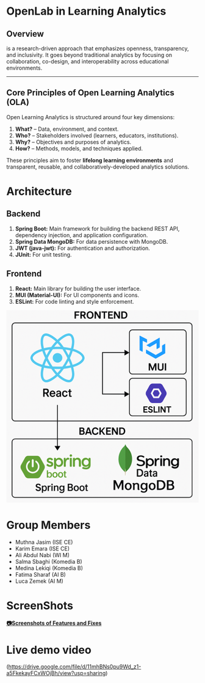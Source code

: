 # OpenLab in Learning Analytics

## Overview

is a research-driven approach that emphasizes openness, transparency, and inclusivity. It goes beyond traditional analytics by focusing on collaboration, co-design, and interoperability across educational environments.

---

## Core Principles of Open Learning Analytics (OLA)

Open Learning Analytics is structured around four key dimensions:

1. **What?** – Data, environment, and context.
2. **Who?** – Stakeholders involved (learners, educators, institutions).
3. **Why?** – Objectives and purposes of analytics.
4. **How?** – Methods, models, and techniques applied.

These principles aim to foster **lifelong learning environments** and transparent, reusable, and collaboratively-developed analytics solutions.

# Architecture 

## Backend
1. **Spring Boot:** Main framework for building the backend REST API, dependency injection, and application configuration.
2. **Spring Data MongoDB:** For data persistence with MongoDB.
3. **JWT (java-jwt):** For authentication and authorization.
4. **JUnit:** For unit testing.

## Frontend
1. **React:** Main library for building the user interface.
2. **MUI (Material-UI):** For UI components and icons.
3. **ESLint:** For code linting and style enforcement.

![alt text](image.png)

# Group Members
* Muthna Jasim (ISE CE)
* Karim Emara (ISE CE)
* Ali Abdul Nabi (WI M)
* Salma Sbaghi (Komedia B)
* Medina Lekiqi (Komedia B)
* Fatima Sharaf (AI B)
* Luca Zemek (AI M)

# ScreenShots
[**📷Screenshots of Features and Fixes**](./Screenshots.pdf)


# Live demo video

(https://drive.google.com/file/d/11mhBNs0pu9Wd_z1-a5FkekayFCxWOjBh/view?usp=sharing)
